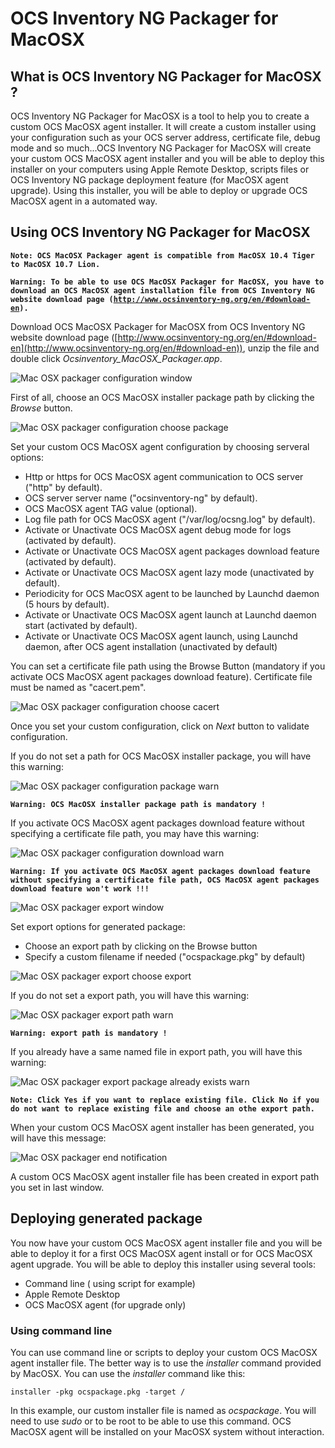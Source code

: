 # OCS Inventory NG Packager for MacOSX

## What is OCS Inventory NG Packager for MacOSX ?

OCS Inventory NG Packager for MacOSX is a tool to help you to create a custom OCS MacOSX agent installer.
It will create a custom installer using your configuration such as your OCS server address,
certificate file, debug mode and so much...OCS Inventory NG Packager for MacOSX will create your custom
OCS MacOSX agent installer and you will be able to deploy this installer on your computers using
Apple Remote Desktop, scripts files or OCS Inventory NG package deployment feature (for MacOSX agent upgrade).
Using this installer, you will be able to deploy or upgrade OCS MacOSX agent in a automated way.

## Using OCS Inventory NG Packager for MacOSX

**`Note: OCS MacOSX Packager agent is compatible from MacOSX 10.4 Tiger to MacOSX 10.7 Lion.`**

**`Warning: To be able to use OCS MacOSX Packager for MacOSX, you have to download an OCS MacOSX agent
installation file from OCS Inventory NG website download page
(`[`http://www.ocsinventory-ng.org/en/#download-en`](http://www.ocsinventory-ng.org/en/#download-en)`).`**

Download OCS MacOSX Packager for MacOSX from OCS Inventory NG website download page
([http://www.ocsinventory-ng.org/en/#download-en](http://www.ocsinventory-ng.org/en/#download-en)),
unzip the file and double click _Ocsinventory_MacOSX_Packager.app_.

![Mac OSX packager configuration window](../../img/EN_macosx_packager_configuration_window.png)

First of all, choose an OCS MacOSX installer package path by clicking the _Browse_ button.

![Mac OSX packager configuration choose package](../../img/EN_macosx_packager_configuration_choose_package.png)

Set your custom OCS MacOSX agent configuration by choosing serveral options:

* Http or https for OCS MacOSX agent communication to OCS server ("http" by default).
* OCS server server name ("ocsinventory-ng" by default).
* OCS MacOSX agent TAG value (optional).
* Log file path for OCS MacOSX agent ("/var/log/ocsng.log" by default).
* Activate or Unactivate OCS MacOSX agent debug mode for logs (activated by default).
* Activate or Unactivate OCS MacOSX agent packages download feature (activated by default).
* Activate or Unactivate OCS MacOSX agent lazy mode (unactivated by default).
* Periodicity for OCS MacOSX agent to be launched by Launchd daemon (5 hours by default).
* Activate or Unactivate OCS MacOSX agent launch at Launchd daemon start (activated by default).
* Activate or Unactivate OCS MacOSX agent launch, using Launchd daemon, after OCS agent installation
(unactivated by default)

You can set a certificate file path using the Browse Button (mandatory if you activate OCS MacOSX
agent packages download feature). Certificate file must be named as "cacert.pem".

![Mac OSX packager configuration choose cacert](../../img/EN_macosx_packager_configuration_choose_cacert.png)

Once you set your custom configuration, click on _Next_ button to validate configuration.

If you do not set a path for OCS MacOSX installer package, you will have this warning:

![Mac OSX packager configuration package warn](../../img/EN_macosx_packager_configuration_package_warn.png)

**`Warning: OCS MacOSX installer package path is mandatory !`**

If you activate OCS MacOSX agent packages download feature without specifying a certificate file path,
you may have this warning:

![Mac OSX packager configuration download warn](../../img/EN_macosx_packager_configuration_download_warn.png)

**`Warning: If you activate OCS MacOSX agent packages download feature without specifying a certificate
file path, OCS MacOSX agent packages download feature won't work !!!`**

![Mac OSX packager export window](../../img/EN_macosx_packager_export_window.png)

Set export options for generated package:

* Choose an export path by clicking on the Browse button
* Specify a custom filename if needed ("ocspackage.pkg" by default)

![Mac OSX packager export choose export](../../img/EN_macosx_packager_export_choose_export.png)

If you do not set a export path, you will have this warning:

![Mac OSX packager export path warn](../../img/EN_macosx_packager_export_path_warn.png)

**`Warning: export path is mandatory !`**

If you already have a same named file in export path, you will have this warning:

![Mac OSX packager export package already exists warn](../../img/EN_macosx_packager_export_package_already_exists_warn.png)

**`Note: Click Yes if you want to replace existing file. Click No if you do not want to replace existing
file and choose an othe export path.`**

When your custom OCS MacOSX agent installer has been generated, you will have this message:

![Mac OSX packager end notification](../../img/EN_macosx_packager_end_notification.png)

A custom OCS MacOSX agent installer file has been created in export path you set in last window.

## Deploying generated package

You now have your custom OCS MacOSX agent installer file and you will be able to deploy it for a
first OCS MacOSX agent install or for OCS MacOSX agent upgrade. You will be able to deploy this
installer using several tools:

* Command line ( using script for example)
* Apple Remote Desktop
* OCS MacOSX agent (for upgrade only)

### **Using command line**

You can use command line or scripts to deploy your custom OCS MacOSX agent installer file. The better way
is to use the _installer_ command provided by MacOSX. You can use the _installer_ command like this:

    installer -pkg ocspackage.pkg -target /

In this example, our custom installer file is named as _ocspackage_. You will need to use _sudo_
or to be root to be able to use this command. OCS MacOSX agent will be installed on your MacOSX
system without interaction.
